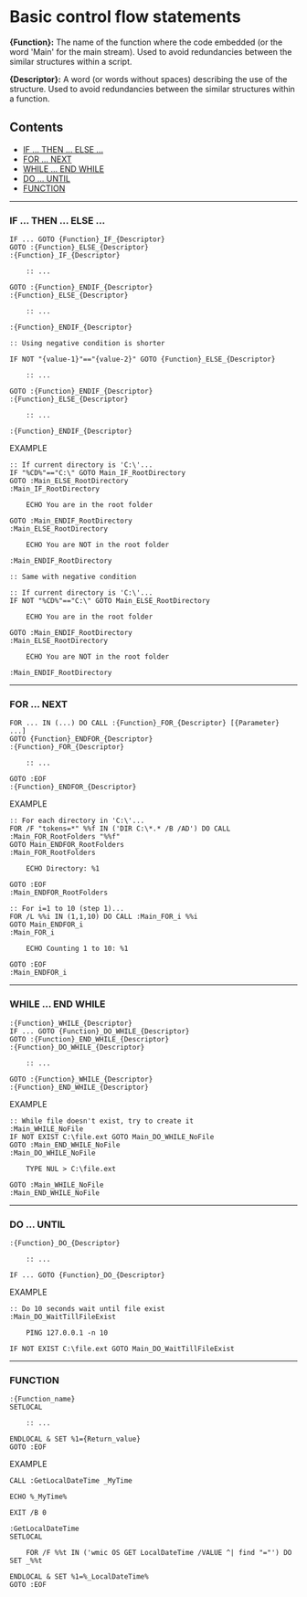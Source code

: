# Basic control flow statements

__{Function}:__ The name of the function where the code embedded (or the word 'Main' for the main stream). Used to avoid redundancies between the similar structures within a script.

__{Descriptor}:__ A word (or words without spaces) describing the use of the structure. Used to avoid redundancies between the similar structures within a function.

## Contents
- [IF ... THEN ... ELSE ...](#IF)
- [FOR ... NEXT](#FOR)
- [WHILE ... END WHILE](#WHILE)
- [DO ... UNTIL](#DO)
- [FUNCTION](#FUNCTION)

---

### <a name="IF"></a>IF ... THEN ... ELSE ...
```batch
IF ... GOTO {Function}_IF_{Descriptor}
GOTO :{Function}_ELSE_{Descriptor}
:{Function}_IF_{Descriptor}

    :: ...

GOTO :{Function}_ENDIF_{Descriptor}
:{Function}_ELSE_{Descriptor}

    :: ...

:{Function}_ENDIF_{Descriptor}

:: Using negative condition is shorter

IF NOT "{value-1}"=="{value-2}" GOTO {Function}_ELSE_{Descriptor}

    :: ...

GOTO :{Function}_ENDIF_{Descriptor}
:{Function}_ELSE_{Descriptor}

    :: ...

:{Function}_ENDIF_{Descriptor}
```
EXAMPLE
```batch
:: If current directory is 'C:\'...
IF "%CD%"=="C:\" GOTO Main_IF_RootDirectory
GOTO :Main_ELSE_RootDirectory
:Main_IF_RootDirectory

    ECHO You are in the root folder

GOTO :Main_ENDIF_RootDirectory
:Main_ELSE_RootDirectory

    ECHO You are NOT in the root folder

:Main_ENDIF_RootDirectory

:: Same with negative condition

:: If current directory is 'C:\'...
IF NOT "%CD%"=="C:\" GOTO Main_ELSE_RootDirectory

    ECHO You are in the root folder

GOTO :Main_ENDIF_RootDirectory
:Main_ELSE_RootDirectory

    ECHO You are NOT in the root folder

:Main_ENDIF_RootDirectory
```

---

### <a name="FOR"></a>FOR ... NEXT
```batch
FOR ... IN (...) DO CALL :{Function}_FOR_{Descriptor} [{Parameter} ...]
GOTO {Function}_ENDFOR_{Descriptor}
:{Function}_FOR_{Descriptor}

    :: ...

GOTO :EOF
:{Function}_ENDFOR_{Descriptor}
```
EXAMPLE
```batch
:: For each directory in 'C:\'...
FOR /F "tokens=*" %%f IN ('DIR C:\*.* /B /AD') DO CALL :Main_FOR_RootFolders "%%f"
GOTO Main_ENDFOR_RootFolders
:Main_FOR_RootFolders

    ECHO Directory: %1

GOTO :EOF
:Main_ENDFOR_RootFolders

:: For i=1 to 10 (step 1)...
FOR /L %%i IN (1,1,10) DO CALL :Main_FOR_i %%i
GOTO Main_ENDFOR_i
:Main_FOR_i

    ECHO Counting 1 to 10: %1

GOTO :EOF
:Main_ENDFOR_i
```
---
### <a name="WHILE"></a>WHILE ... END WHILE
```batch
:{Function}_WHILE_{Descriptor}
IF ... GOTO {Function}_DO_WHILE_{Descriptor}
GOTO :{Function}_END_WHILE_{Descriptor}
:{Function}_DO_WHILE_{Descriptor}

    :: ...

GOTO :{Function}_WHILE_{Descriptor}
:{Function}_END_WHILE_{Descriptor}
```
EXAMPLE
```batch
:: While file doesn't exist, try to create it
:Main_WHILE_NoFile
IF NOT EXIST C:\file.ext GOTO Main_DO_WHILE_NoFile
GOTO :Main_END_WHILE_NoFile
:Main_DO_WHILE_NoFile

    TYPE NUL > C:\file.ext

GOTO :Main_WHILE_NoFile
:Main_END_WHILE_NoFile
```

---

### <a name="DO"></a>DO ... UNTIL
```batch
:{Function}_DO_{Descriptor}

    :: ...

IF ... GOTO {Function}_DO_{Descriptor}
```
EXAMPLE
```batch
:: Do 10 seconds wait until file exist
:Main_DO_WaitTillFileExist

    PING 127.0.0.1 -n 10

IF NOT EXIST C:\file.ext GOTO Main_DO_WaitTillFileExist
```

---

### <a name="FUNCTION"></a>FUNCTION
```batch
:{Function_name}
SETLOCAL

	:: ...
	
ENDLOCAL & SET %1={Return_value}
GOTO :EOF
```
EXAMPLE
```batch
CALL :GetLocalDateTime _MyTime

ECHO %_MyTime%

EXIT /B 0

:GetLocalDateTime
SETLOCAL

	FOR /F %%t IN ('wmic OS GET LocalDateTime /VALUE ^| find "="') DO SET _%%t

ENDLOCAL & SET %1=%_LocalDateTime%
GOTO :EOF
```
